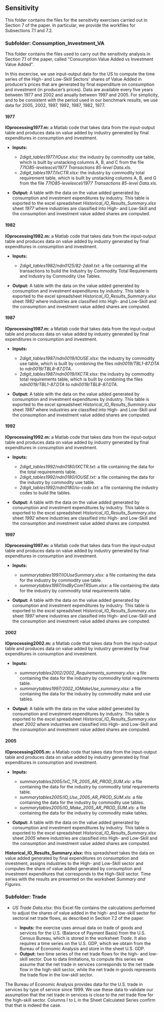 ## Sensitivity
This folder contains the files for the sensitivity exercises carried out in Section 7 of the paper. In particular, we provide the workfiles for Subsections 7.1 and 7.2.

### Subfolder: Consumption_Investment_VA
This folder contains the files used to carry out the sensitivity analysis in Section 7.1 of the paper, called "Consumption Value Added vs Investment Value Added". 

In this excercise, we use input-output data for the US to compute the time series of the High- and Low-Skill Sectors' shares of Value Added in producer’s prices that are generated by final expenditure on consumption and investment (in producer’s prices). Data are available every five years between 1977 and 2002 and anually between 1997 and 2005. For simplicity, and to be consistent with the period used in our benchmark results, we use data for 2005, 2002, 1997, 1992, 1987, 1982, 1977.

#### 1977
**IOprocessing1977.m:** a Matlab code that takes data from the input-output table and produces data on value added by industry generated by final expenditures in consumption and investment. 
* **Inputs:**

    * *2digit_tables1977/IOuse.xlsx:* the industry by commodity use table, which is built by unstacking columns A, B, and C from the file *77IO85-levelexcel/1977 Transactions 85-level Data.xls*.
    * *2digit_tables1977/IxCTR.xlsx:* the industry by commodity total requirement table, which is built by unstacking columns A, B, and G from the file *77IO85-levelexcel/1977 Transactions 85-level Data.xls*.
    
* **Output:** A table with the data on the value added generated by consumption and investment expenditures by industry. This table is exported to the excel spreadsheet *Historical_IO_Results_Summary.xlsx* sheet *1977* where industries are classified into High- and Low-Skill and the consumption and investment value added shares are computed.

#### 1982
**IOprocessing1982.m:**  a Matlab code that takes data from the input-output table and produces data on value added by industry generated by final expenditures in consumption and investment. 

* **Inputs:**
    * *2digit_tables1982/ndn0125/82-2dall.txt*: a file containing all the transactions to build the Industry by Commodity Total Requirements and Industry by Commodity Use Tables.

* **Output:**  A table with the data on the value added generated by consumption and investment expenditures by industry. This table is exported to the excel spreadsheet *Historical_IO_Results_Summary.xlsx* sheet *1982* where industries are classified into High- and Low-Skill and the consumption and investment value added shares are computed.

#### 1987
**IOprocessing1987.m:**  a Matlab code that takes data from the input-output table and produces data on value added by industry generated by final expenditures in consumption and investment. 

* **Inputs:**
    * *2digit_tables1987/ndn0019/IOUSE.xlsx:* the industry by commodity use table, which is built by combining the files *ndn0019/TBL1-87.DTA* to *ndn0019/TBL8-87.DTA*.
    * *2digit_tables1987/ndn0019/IXCTR.xlsx:* the industry by commodity total requirements table, which is built by combining the files *ndn0019/TBL1-87.DTA* to *ndn0019/TBL8-87.DTA*.

* **Output:**  A table with the data on the value added generated by consumption and investment expenditures by industry. This table is exported to the excel spreadsheet *Historical_IO_Results_Summary.xlsx* sheet *1987* where industries are classified into High- and Low-Skill and the consumption and investment value added shares are computed.

#### 1992
**IOprocessing1992.m:**  a Matlab code that takes data from the input-output table and produces data on value added by industry generated by final expenditures in consumption and investment. 

* **Inputs:**
    * *2digit_tables1992/ndn0180/IXCTR.txt:* a file containing the data for the total requirements table.
    * *2digit_tables1992/ndn0180/IOUSE.txt:* a file containing the data for the industry by commodity use table.
    * *2digit_tables1992/ndn0180/io-code.txt:* a file containing the industry codes to build the tables.

* **Output:**  A table with the data on the value added generated by consumption and investment expenditures by industry. This table is exported to the excel spreadsheet *Historical_IO_Results_Summary.xlsx* sheet *1992* where industries are classified into High- and Low-Skill and the consumption and investment value added shares are computed.

#### 1997
**IOprocessing1997.m:** a Matlab code that takes data from the input-output table and produces data on value added by industry generated by final expenditures in consumption and investment. 

* **Inputs:**
    * *summarytables1997/IOUseSummary.xlsx:* a file containing the data for the industry by commodity use table.
    * *summarytables1997/IndByComTRSum.xlsx:* a file containing the data for the industry by commodity total requirements table.

* **Output:**  A table with the data on the value added generated by consumption and investment expenditures by industry. This table is exported to the excel spreadsheet *Historical_IO_Results_Summary.xlsx* sheet *1997* where industries are classified into High- and Low-Skill and the consumption and investment value added shares are computed.

#### 2002
**IOprocessing2002.m:** a Matlab code that takes data from the input-output table and produces data on value added by industry generated by final expenditures in consumption and investment. 

* **Inputs:**
    * *summarytables2002/2002_Requirements_summary.xlsx:* a file containing the data for the industry by commodity total requirements table.
    * *summarytables1997/2002_IOMakeUse_summary.xlsx:* a file containing the data for the industry by commodity make and use tables.

* **Output:**  A table with the data on the value added generated by consumption and investment expenditures by industry. This table is exported to the excel spreadsheet *Historical_IO_Results_Summary.xlsx* sheet *2002* where industries are classified into High- and Low-Skill and the consumption and investment value added shares are computed.

#### 2005
**IOprocessing2005.m:** a Matlab code that takes data from the input-output table and produces data on value added by industry generated by final expenditures in consumption and investment. 

* **Inputs:**
    * *summarytables2005/IxC_TR_2005_AR_PROD_SUM.xls:*  a file containing the data for the industry by commodity total requirements table.
    * *summarytables2005/IO_Use_2005_AR_PROD_SUM.xls:* a file containing the data for the industry by commodity use tables.
    * *summarytables2005/IO_Make_2005_AR_PROD_SUM.xls:* a file containing the data for the industry by commodity make tables.

* **Output:**  A table with the data on the value added generated by consumption and investment expenditures by industry. This table is exported to the excel spreadsheet *Historical_IO_Results_Summary.xlsx* sheet *2005* where industries are classified into High- and Low-Skill and the consumption and investment value added shares are computed.

**Historical_IO_Results_Summary.xlsx:** this spreadsheet takes the data on value added generated by final expenditures on consumption and investment, assigns industries to the High- and Low-Skill sector and computes the share of value added generated by consumption and investment expenditures that corresponds to the High-Skill sector. Time series with the results are presented on the worksheet *Summary and Figures*.

### Subfolder: Trade

* *US Trade Data.xlsx:* this Excel file contains the calculations performed to adjust the shares of value added in the high- and low-skill sector for sectoral net trade flows, as described in Section 7.2 of the paper. 

    * **Inputs:** the exercise uses annual data on trade of goods and services for the U.S. (Balance of Payment Basis) from the U.S. Census Bureau, which is stored in the worksheet *Trade*. It also requires a time series on the U.S. GDP, which we obtain from the Bureau of Economic Analysis and store in the sheet U.S. GDP.
    * **Output:** two time series of the net trade flows for the high- and low-skill sector. Due to data limitations, to compute this series we assume that the net trade in services corresponds to the net trade flow in the high-skill sector, while the net trade in goods represents the trade flow in the low-skill sector. 
    
The Bureau of Economic Analysis provides data for the U.S. trade in services by type of service since 1999. We use these data to validate our assumption that the net trade in services is close to the net trade flow for the high-skill sector. Columns I to L in the Sheet Calculated Series confirm that that is indeed the case.
